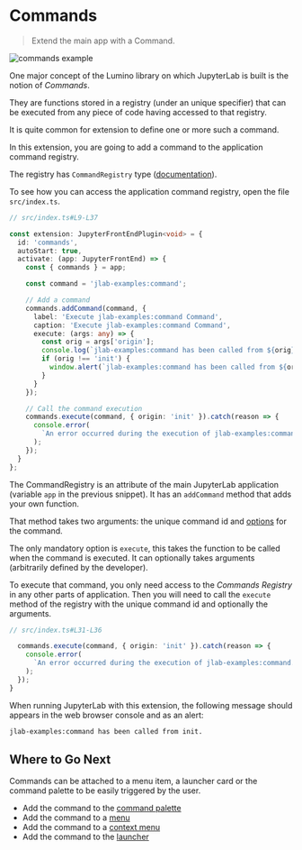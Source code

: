 # Commands

> Extend the main app with a Command.

![commands example](./preview.png)

One major concept of the Lumino library on which JupyterLab is built is
the notion of _Commands_.

They are functions stored in a registry (under an unique
specifier) that can be executed from any piece of code having accessed to that
registry.

It is quite common for extension to define one or more such a command.

In this extension, you are going to add a command to the application command registry.

The registry has `CommandRegistry` type ([documentation](https://jupyterlab.github.io/lumino/api/commands/classes/commandregistry.html)).

To see how you can access the application command registry, open the file `src/index.ts`.

```ts
// src/index.ts#L9-L37

const extension: JupyterFrontEndPlugin<void> = {
  id: 'commands',
  autoStart: true,
  activate: (app: JupyterFrontEnd) => {
    const { commands } = app;

    const command = 'jlab-examples:command';

    // Add a command
    commands.addCommand(command, {
      label: 'Execute jlab-examples:command Command',
      caption: 'Execute jlab-examples:command Command',
      execute: (args: any) => {
        const orig = args['origin'];
        console.log(`jlab-examples:command has been called from ${orig}.`);
        if (orig !== 'init') {
          window.alert(`jlab-examples:command has been called from ${orig}.`);
        }
      }
    });

    // Call the command execution
    commands.execute(command, { origin: 'init' }).catch(reason => {
      console.error(
        `An error occurred during the execution of jlab-examples:command.\n${reason}`
      );
    });
  }
};
```

The CommandRegistry is an attribute of the main JupyterLab application
(variable `app` in the previous snippet). It has an `addCommand` method that
adds your own function.

That method takes two arguments: the unique command id
and [options](https://jupyterlab.github.io/lumino/api/commands/interfaces/commandregistry.icommandoptions.html) for the command.

The only mandatory option is `execute`, this takes the function to be called
when the command is executed. It can optionally takes arguments (arbitrarily defined
by the developer).

To execute that command, you only need access to the _Commands Registry_ in any other
parts of application. Then you will need to call the `execute` method of the registry
with the unique command id and optionally the arguments.

```ts
// src/index.ts#L31-L36

  commands.execute(command, { origin: 'init' }).catch(reason => {
    console.error(
      `An error occurred during the execution of jlab-examples:command.\n${reason}`
    );
  });
}
```

When running JupyterLab with this extension, the following message should
appears in the web browser console and as an alert:

```bash
jlab-examples:command has been called from init.
```

## Where to Go Next

Commands can be attached to a menu item, a launcher
card or the command palette to be easily triggered by the user.

- Add the command to the [command palette](../command-palette/README.md)
- Add the command to a [menu](../main-menu/README.md)
- Add the command to a [context menu](../context-menu/README.md)
- Add the command to the [launcher](../launcher/README.md)
